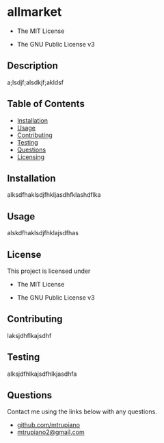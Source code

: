 # allmarket

 - The MIT License
 - The GNU Public License v3


## Description

a;lsdjf;alsdkjf;akldsf

## Table of Contents
 - [Installation](#installation)
 - [Usage](#usage)
 - [Contributing](#contributing)
 - [Testing](#testing)
 - [Questions](#questions)
 - [Licensing](#licensing)

## Installation

alksdfhaklsdjfhkljasdhfklashdflka

## Usage

alskdfhaklsdjfhklajsdfhas

## License

This project is licensed under
 - The MIT License
 - The GNU Public License v3


## Contributing

laksjdhflkajsdhf

## Testing

alksjdfhlkajsdfhlkjasdhfa

## Questions

Contact me using the links below with any questions.

 - [github.com/mtrupiano](https://github.com/mtrupiano)
 - [mtrupiano2@gmail.com](mtrupiano2@gmail.com)